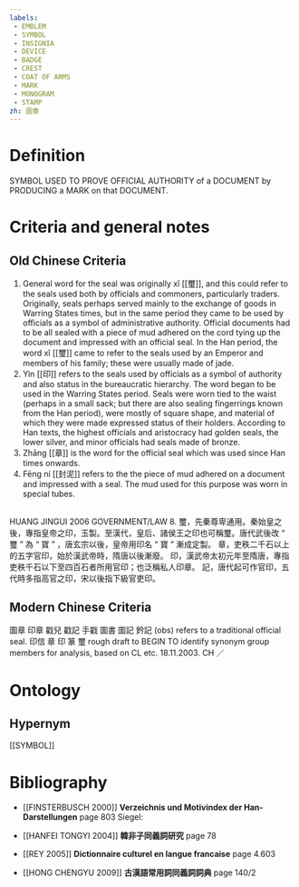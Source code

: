 ```yaml
---
labels: 
 - EMBLEM
 - SYMBOL
 - INSIGNIA
 - DEVICE
 - BADGE
 - CREST
 - COAT OF ARMS
 - MARK
 - MONOGRAM
 - STAMP
zh: 圖章
---
```


# Definition
SYMBOL USED TO PROVE OFFICIAL AUTHORITY of a DOCUMENT by PRODUCING a MARK on that DOCUMENT.
# Criteria and general notes
## Old Chinese Criteria
1. General word for the seal was originally xǐ [[璽]], and this could refer to the seals used both by officials and commoners, particularly traders. Originally, seals perhaps served mainly to the exchange of goods in Warring States times, but in the same period they came to be used by officials as a symbol of administrative authority. Official documents had to be all sealed with a piece of mud adhered on the cord tying up the document and impressed with an official seal. In the Han period, the word xǐ [[璽]] came to refer to the seals used by an Emperor and members of his family; these were usually made of jade.
2. Yìn [[印]] refers to the seals used by officials as a symbol of authority and also status in the bureaucratic hierarchy. The word began to be used in the Warring States period. Seals were worn tied to the waist (perhaps in a small sack; but there are also sealing fingerrings known from the Han period), were mostly of square shape, and material of which they were made expressed status of their holders. According to Han texts, the highest officials and aristocracy had golden seals, the lower silver, and minor officials had seals made of bronze.
3. Zhāng [[章]] is the word for the official seal which was used since Han times onwards.
4. Fēng ní [[封泥]] refers to the the piece of mud adhered on a document and impressed with a seal. The mud used for this purpose was worn in special tubes.
## 
HUANG JINGUI 2006
GOVERNMENT/LAW 8.
璽，先秦尊卑通用。秦始皇之後，專指皇帝之印，玉製。至漢代，皇后、諸侯王之印也可稱璽。唐代武後改 “ 璽 ” 為 “ 寶 ” ，唐玄宗以後，皇帝用印名 “ 寶 ” 漸成定製。
章，吏秩二千石以上的五字官印，始於漢武帝時，隋唐以後漸廢。
印，漢武帝太初元年至隋唐，專指吏秩千石以下至四百石者所用官印；也泛稱私人印章。
記，唐代起可作官印，五代時多指高官之印，宋以後指下級官吏印。
## Modern Chinese Criteria
圖章
印章
戳兒
戳記
手戳
圖書
圖記
鈐記 (obs) refers to a traditional official seal.
印信
章
印
篆
璽
rough draft to BEGIN TO identify synonym group members for analysis, based on CL etc. 18.11.2003. CH ／
# Ontology

## Hypernym
[[SYMBOL]]
# Bibliography
- [[FINSTERBUSCH 2000]]
**Verzeichnis und Motivindex der Han-Darstellungen** page 803
Siegel:
- [[HANFEI TONGYI 2004]]
**韓非子同義詞研究** page 78

- [[REY 2005]]
**Dictionnaire culturel en langue francaise** page 4.603

- [[HONG CHENGYU 2009]]
**古漢語常用詞同義詞詞典** page 140/2
